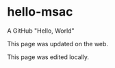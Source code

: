 # hello-msac
A GitHub "Hello, World"

This page was updated on the web. 

This page was edited locally.